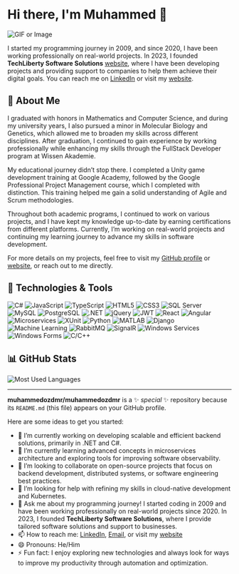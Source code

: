 # Hi there, I'm Muhammed 👋

![GIF or Image](https://i.giphy.com/media/v1.Y2lkPTc5MGI3NjExZzM0NTM1Nm9jNTl0d2UxbzJnMWh6aHVkd3h5bm5xbmxyNHVvZG9mZSZlcD12MV9pbnRlcm5hbF9naWZfYnlfaWQmY3Q9Zw/9W6X9HzEX73VbjR2WV/giphy.gif)

I started my programming journey in 2009, and since 2020, I have been working professionally on real-world projects. In 2023, I founded **TechLiberty Software Solutions** [website](www.techliberty.co), where I have been developing projects and providing support to companies to help them achieve their digital goals. You can reach me on [LinkedIn](https://www.linkedin.com/in/muhammedozdmr) or visit my [website](http://www.muhammedozdemir.net).

## 📝 About Me
I graduated with honors in Mathematics and Computer Science, and during my university years, I also pursued a minor in Molecular Biology and Genetics, which allowed me to broaden my skills across different disciplines. After graduation, I continued to gain experience by working professionally while enhancing my skills through the FullStack Developer program at Wissen Akademie.

My educational journey didn’t stop there. I completed a Unity game development training at Google Academy, followed by the Google Professional Project Management course, which I completed with distinction. This training helped me gain a solid understanding of Agile and Scrum methodologies.

Throughout both academic programs, I continued to work on various projects, and I have kept my knowledge up-to-date by earning certifications from different platforms. Currently, I’m working on real-world projects and continuing my learning journey to advance my skills in software development.

For more details on my projects, feel free to visit my [GitHub profile](https://github.com/muhammedozdmr) or [website](http://www.muhammedozdemir.net), or reach out to me directly.


## 🚀 Technologies & Tools
![C#](https://img.shields.io/badge/-C%23-239120?style=flat&logo=c-sharp&logoColor=white)
![JavaScript](https://img.shields.io/badge/-JavaScript-F7DF1E?style=flat&logo=javascript&logoColor=black)
![TypeScript](https://img.shields.io/badge/-TypeScript-007ACC?style=flat&logo=typescript&logoColor=white)
![HTML5](https://img.shields.io/badge/-HTML5-E34F26?style=flat&logo=html5&logoColor=white)
![CSS3](https://img.shields.io/badge/-CSS3-1572B6?style=flat&logo=css3&logoColor=white)
![SQL Server](https://img.shields.io/badge/-Microsoft%20SQL%20Server-CC2927?style=flat&logo=microsoft-sql-server&logoColor=white)
![MySQL](https://img.shields.io/badge/-MySQL-4479A1?style=flat&logo=mysql&logoColor=white)
![PostgreSQL](https://img.shields.io/badge/-PostgreSQL-336791?style=flat&logo=postgresql&logoColor=white)
![.NET](https://img.shields.io/badge/-.NET-5C2D91?style=flat&logo=.net&logoColor=white)
![jQuery](https://img.shields.io/badge/-jQuery-0769AD?style=flat&logo=jquery&logoColor=white)
![JWT](https://img.shields.io/badge/-JWT-000000?style=flat&logo=json-web-tokens&logoColor=white)
![React](https://img.shields.io/badge/-React-61DAFB?style=flat&logo=react&logoColor=black)
![Angular](https://img.shields.io/badge/-Angular-DD0031?style=flat&logo=angular&logoColor=white)
![Microservices](https://img.shields.io/badge/-Microservices-005571?style=flat&logo=microservices&logoColor=white)
![XUnit](https://img.shields.io/badge/-XUnit-5C2D91?style=flat&logo=.net&logoColor=white)
![Python](https://img.shields.io/badge/-Python-3776AB?style=flat&logo=python&logoColor=white)
![MATLAB](https://img.shields.io/badge/-MATLAB-0076A8?style=flat&logo=mathworks&logoColor=white)
![Django](https://img.shields.io/badge/-Django-092E20?style=flat&logo=django&logoColor=white)
![Machine Learning](https://img.shields.io/badge/-Machine%20Learning-10202b?style=flat&logo=databricks&logoColor=white)
![RabbitMQ](https://img.shields.io/badge/-RabbitMQ-FF6600?style=flat&logo=rabbitmq&logoColor=white)
![SignalR](https://img.shields.io/badge/-SignalR-009688?style=flat&logo=signalr&logoColor=white)
![Windows Services](https://img.shields.io/badge/-Windows%20Services-0078D6?style=flat&logo=windows&logoColor=white)
![Windows Forms](https://img.shields.io/badge/-Windows%20Forms-0078D6?style=flat&logo=windows&logoColor=white)
![C/C++](https://img.shields.io/badge/-C/C++-00599C?style=flat&logo=cplusplus&logoColor=white)

## 📊 GitHub Stats

![Most Used Languages](https://github-readme-stats.vercel.app/api/top-langs/?username=muhammedozdmr&layout=compact&theme=dark&langs_count=4)

---

**muhammedozdmr/muhammedozdmr** is a ✨ _special_ ✨ repository because its `README.md` (this file) appears on your GitHub profile.

Here are some ideas to get you started:

- 🔭 I’m currently working on developing scalable and efficient backend solutions, primarily in .NET and C#.
- 🌱 I’m currently learning advanced concepts in microservices architecture and exploring tools for improving software observability.
- 👯 I’m looking to collaborate on open-source projects that focus on backend development, distributed systems, or software engineering best practices.
- 🤔 I’m looking for help with refining my skills in cloud-native development and Kubernetes.
- 💬 Ask me about my programming journey! I started coding in 2009 and have been working professionally on real-world projects since 2020. In 2023, I founded **TechLiberty Software Solutions**, where I provide tailored software solutions and support to businesses.
- 📫 How to reach me: [LinkedIn](https://www.linkedin.com/in/muhammedozdmr), [Email](mailto:info@muhammedozdemir.net), or visit my [website](http://www.muhammedozdemir.net)
- 😄 Pronouns: He/Him
- ⚡ Fun fact: I enjoy exploring new technologies and always look for ways to improve my productivity through automation and optimization.

